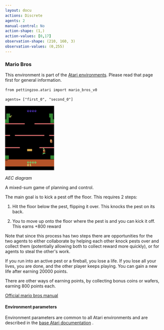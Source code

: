 ```yaml
---
layout: docu
actions: Discrete
agents: 2
manual-control: No
action-shape: (1,)
action-values: [0,17]
observation-shape: (210, 160, 3)
observation-values: (0,255)
---
```



### Mario Bros



This environment is part of the [Atari environments](../atari). Please read that page first for general information.





`from pettingzoo.atari import mario_bros_v0`



`agents= ["first_0", "second_0"]`



![mario_bros gif](atari_mario_bros.gif)



*AEC diagram*



A mixed-sum game of planning and control.



The main goal is to kick a pest off the floor. This requires 2 steps:



1. Hit the floor below the pest, flipping it over. This knocks the pest on its back.

2. You to move up onto the floor where the pest is and you can kick it off. This earns +800 reward



Note that since this process has two steps there are opportunities for the two agents to either collaborate by helping each other knock pests over and collect them (potentially allowing both to collect reward more quickly), or for agents to steal the other's work.



If you run into an active pest or a fireball, you lose a life. If you lose all your lives, you are done, and the other player keeps playing. You can gain a new life after earning 20000 points.



There are other ways of earning points, by collecting bonus coins or wafers, earning 800 points each.



[Official mario bros manual](https://atariage.com/manual_html_page.php?SoftwareLabelID=286)



#### Environment parameters



Environment parameters are common to all Atari environments and are described in the [base Atari documentation](../atari) .
